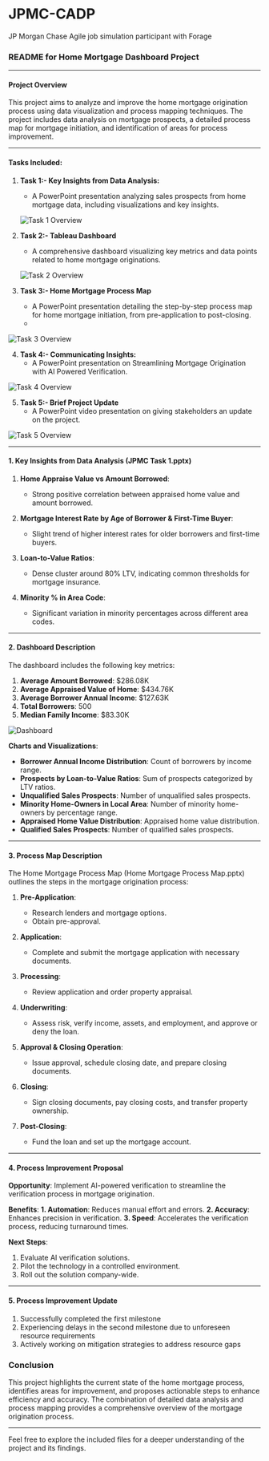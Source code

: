 # JPMC-CADP
JP Morgan Chase Agile job simulation participant with Forage

### README for Home Mortgage Dashboard Project

---

#### Project Overview

This project aims to analyze and improve the home mortgage origination process using data visualization and process mapping techniques. The project includes data analysis on mortgage prospects, a detailed process map for mortgage initiation, and identification of areas for process improvement.

---

#### Tasks Included:

1. **Task 1:- Key Insights from Data Analysis:**
   - A PowerPoint presentation analyzing sales prospects from home mortgage data, including visualizations and key insights.
   
    ![Task 1 Overview](https://github.com/JoysonPrince/JPMC-CADP/assets/137388224/991e7809-f845-4f6f-8cdf-c2db3f70c623)

2. **Task 2:- Tableau Dashboard**
   - A comprehensive dashboard visualizing key metrics and data points related to home mortgage originations.

    ![Task 2 Overview](https://github.com/JoysonPrince/JPMC-CADP/assets/137388224/c8369289-d0e5-4e7b-bc38-221035802e20)

3. **Task 3:- Home Mortgage Process Map**
   - A PowerPoint presentation detailing the step-by-step process map for home mortgage initiation, from pre-application to post-closing.
   - 
  ![Task 3 Overview](https://github.com/JoysonPrince/JPMC-CADP/assets/137388224/1d15168b-24ff-4f86-96d6-10a61f4faf2f)

4. **Task 4:- Communicating Insights:** 
   - A PowerPoint presentation on Streamlining Mortgage Origination with AI Powered Verification.


  ![Task 4 Overview](https://github.com/JoysonPrince/JPMC-CADP/assets/137388224/5d897886-e3e6-4c9f-9ac0-e4a66cd21267)

   

5. **Task 5:- Brief Project Update**
   - A PowerPoint video presentation on giving stakeholders an update on the project.

  ![Task 5 Overview](https://github.com/JoysonPrince/JPMC-CADP/assets/137388224/bd8f8fef-0bc7-4924-990e-113364b816b2)

     

---

#### 1. Key Insights from Data Analysis (JPMC Task 1.pptx)

1. **Home Appraise Value vs Amount Borrowed**:
   - Strong positive correlation between appraised home value and amount borrowed.

2. **Mortgage Interest Rate by Age of Borrower & First-Time Buyer**:
   - Slight trend of higher interest rates for older borrowers and first-time buyers.

3. **Loan-to-Value Ratios**:
   - Dense cluster around 80% LTV, indicating common thresholds for mortgage insurance.

4. **Minority % in Area Code**:
   - Significant variation in minority percentages across different area codes.

---

#### 2. Dashboard Description

The dashboard includes the following key metrics:

1. **Average Amount Borrowed**: $286.08K
2. **Average Appraised Value of Home**: $434.76K
3. **Average Borrower Annual Income**: $127.63K
4. **Total Borrowers**: 500
5. **Median Family Income**: $83.30K


![Dashboard](https://github.com/JoysonPrince/JPMC-CADP/assets/137388224/74d2c0c5-41fc-4f52-81a2-8d8f90b515ba)

   

**Charts and Visualizations**:
- **Borrower Annual Income Distribution**: Count of borrowers by income range.
- **Prospects by Loan-to-Value Ratios**: Sum of prospects categorized by LTV ratios.
- **Unqualified Sales Prospects**: Number of unqualified sales prospects.
- **Minority Home-Owners in Local Area**: Number of minority home-owners by percentage range.
- **Appraised Home Value Distribution**: Appraised home value distribution.
- **Qualified Sales Prospects**: Number of qualified sales prospects.

---

#### 3. Process Map Description

The Home Mortgage Process Map (Home Mortgage Process Map.pptx) outlines the steps in the mortgage origination process:

1. **Pre-Application**:
   - Research lenders and mortgage options.
   - Obtain pre-approval.

2. **Application**:
   - Complete and submit the mortgage application with necessary documents.

3. **Processing**:
   - Review application and order property appraisal.

4. **Underwriting**:
   - Assess risk, verify income, assets, and employment, and approve or deny the loan.

5. **Approval & Closing Operation**:
   - Issue approval, schedule closing date, and prepare closing documents.

6. **Closing**:
   - Sign closing documents, pay closing costs, and transfer property ownership.

7. **Post-Closing**:
   - Fund the loan and set up the mortgage account.

---

#### 4. Process Improvement Proposal

**Opportunity**: Implement AI-powered verification to streamline the verification process in mortgage origination.

**Benefits**:
**1. Automation**: Reduces manual effort and errors.
**2. Accuracy**: Enhances precision in verification.
**3. Speed**: Accelerates the verification process, reducing turnaround times.

**Next Steps**:
1. Evaluate AI verification solutions.
2. Pilot the technology in a controlled environment.
3. Roll out the solution company-wide.

---

#### 5. Process Improvement Update

1. Successfully completed the first milestone
2. Experiencing delays in the second milestone due to unforeseen resource requirements
3. Actively working on mitigation strategies to address resource gaps

### Conclusion

This project highlights the current state of the home mortgage process, identifies areas for improvement, and proposes actionable steps to enhance efficiency and accuracy. The combination of detailed data analysis and process mapping provides a comprehensive overview of the mortgage origination process.

---

Feel free to explore the included files for a deeper understanding of the project and its findings.
